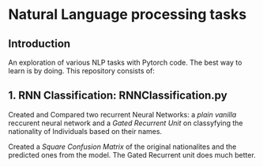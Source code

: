 # Natural Language processing tasks

## Introduction 

An exploration of various NLP tasks with Pytorch code. The best way to learn is by doing. This repository consists of: 

## **1. RNN Classification: RNNClassification.py**

Created and Compared two recurrent Neural Networks: a *plain vanilla* reccurent neural network and a *Gated Recurrent Unit* on classyfying
the nationality of Individuals based on their names. 

Created a *Square Confusion Matrix* of the original nationalites and the predicted ones from the model.
The Gated Recurrent unit does much better. 





